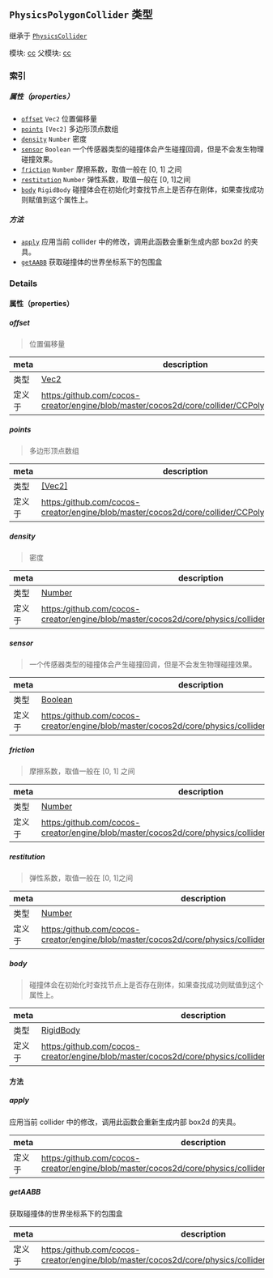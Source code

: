 ## `PhysicsPolygonCollider` 类型

继承于 [`PhysicsCollider`](PhysicsCollider.md)


模块: [cc](../modules/cc.md)
父模块: [cc](../modules/cc.md)





### 索引

##### 属性（properties）

  - [`offset`](#offset) `Vec2` 位置偏移量
  - [`points`](#points) `[Vec2]` 多边形顶点数组
  - [`density`](#density) `Number` 密度
  - [`sensor`](#sensor) `Boolean` 一个传感器类型的碰撞体会产生碰撞回调，但是不会发生物理碰撞效果。
  - [`friction`](#friction) `Number` 摩擦系数，取值一般在 [0, 1] 之间
  - [`restitution`](#restitution) `Number` 弹性系数，取值一般在 [0, 1]之间
  - [`body`](#body) `RigidBody` 碰撞体会在初始化时查找节点上是否存在刚体，如果查找成功则赋值到这个属性上。



##### 方法

  - [`apply`](#apply) 应用当前 collider 中的修改，调用此函数会重新生成内部 box2d 的夹具。
  - [`getAABB`](#getaabb) 获取碰撞体的世界坐标系下的包围盒



### Details


#### 属性（properties）


##### offset

> 位置偏移量

| meta | description |
|------|-------------|
| 类型 | <a href="../classes/Vec2.html" class="crosslink">Vec2</a> |
| 定义于 | [https:/github.com/cocos-creator/engine/blob/master/cocos2d/core/collider/CCPolygonCollider.js:44](https:/github.com/cocos-creator/engine/blob/master/cocos2d/core/collider/CCPolygonCollider.js#L44) |



##### points

> 多边形顶点数组

| meta | description |
|------|-------------|
| 类型 | <a href="../classes/Vec2.html" class="crosslink">[Vec2]</a> |
| 定义于 | [https:/github.com/cocos-creator/engine/blob/master/cocos2d/core/collider/CCPolygonCollider.js:60](https:/github.com/cocos-creator/engine/blob/master/cocos2d/core/collider/CCPolygonCollider.js#L60) |



##### density

> 密度

| meta | description |
|------|-------------|
| 类型 | <a href="https://developer.mozilla.org/en/JavaScript/Reference/Global_Objects/Number" class="crosslink external" target="_blank">Number</a> |
| 定义于 | [https:/github.com/cocos-creator/engine/blob/master/cocos2d/core/physics/collider/CCPhysicsCollider.js:52](https:/github.com/cocos-creator/engine/blob/master/cocos2d/core/physics/collider/CCPhysicsCollider.js#L52) |



##### sensor

> 一个传感器类型的碰撞体会产生碰撞回调，但是不会发生物理碰撞效果。

| meta | description |
|------|-------------|
| 类型 | <a href="https://developer.mozilla.org/en/JavaScript/Reference/Global_Objects/Boolean" class="crosslink external" target="_blank">Boolean</a> |
| 定义于 | [https:/github.com/cocos-creator/engine/blob/master/cocos2d/core/physics/collider/CCPhysicsCollider.js:70](https:/github.com/cocos-creator/engine/blob/master/cocos2d/core/physics/collider/CCPhysicsCollider.js#L70) |



##### friction

> 摩擦系数，取值一般在 [0, 1] 之间

| meta | description |
|------|-------------|
| 类型 | <a href="https://developer.mozilla.org/en/JavaScript/Reference/Global_Objects/Number" class="crosslink external" target="_blank">Number</a> |
| 定义于 | [https:/github.com/cocos-creator/engine/blob/master/cocos2d/core/physics/collider/CCPhysicsCollider.js:88](https:/github.com/cocos-creator/engine/blob/master/cocos2d/core/physics/collider/CCPhysicsCollider.js#L88) |



##### restitution

> 弹性系数，取值一般在 [0, 1]之间

| meta | description |
|------|-------------|
| 类型 | <a href="https://developer.mozilla.org/en/JavaScript/Reference/Global_Objects/Number" class="crosslink external" target="_blank">Number</a> |
| 定义于 | [https:/github.com/cocos-creator/engine/blob/master/cocos2d/core/physics/collider/CCPhysicsCollider.js:106](https:/github.com/cocos-creator/engine/blob/master/cocos2d/core/physics/collider/CCPhysicsCollider.js#L106) |



##### body

> 碰撞体会在初始化时查找节点上是否存在刚体，如果查找成功则赋值到这个属性上。

| meta | description |
|------|-------------|
| 类型 | <a href="../classes/RigidBody.html" class="crosslink">RigidBody</a> |
| 定义于 | [https:/github.com/cocos-creator/engine/blob/master/cocos2d/core/physics/collider/CCPhysicsCollider.js:124](https:/github.com/cocos-creator/engine/blob/master/cocos2d/core/physics/collider/CCPhysicsCollider.js#L124) |






<!-- Method Block -->
#### 方法


##### apply

应用当前 collider 中的修改，调用此函数会重新生成内部 box2d 的夹具。

| meta | description |
|------|-------------|
| 定义于 | [https:/github.com/cocos-creator/engine/blob/master/cocos2d/core/physics/collider/CCPhysicsCollider.js:256](https:/github.com/cocos-creator/engine/blob/master/cocos2d/core/physics/collider/CCPhysicsCollider.js#L256) |



##### getAABB

获取碰撞体的世界坐标系下的包围盒

| meta | description |
|------|-------------|
| 定义于 | [https:/github.com/cocos-creator/engine/blob/master/cocos2d/core/physics/collider/CCPhysicsCollider.js:268](https:/github.com/cocos-creator/engine/blob/master/cocos2d/core/physics/collider/CCPhysicsCollider.js#L268) |




